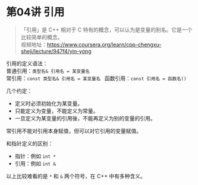 # 第04讲 引用

> 「引用」是 C++ 相对于 C 特有的概念，可以认为是变量的别名。它是一个比较简单的概念。  
> 视频地址：<https://www.coursera.org/learn/cpp-chengxu-sheji/lecture/947f4/yin-yong>

引用的定义语法：  
普通引用：`` 类型名& 引用名 = 某变量名 ``   
常引用：``const 类型名& 引用名 = 某变量名 ``
函数引用：``const 引用名 = 函数名()``

几个约定：
* 定义时必须初始化为某变量。
* 只能定义为变量，不能定义为常量。
* 一旦定义为某变量的引用後，不能再定义为别的变量的引用。

常引用不能对引用本身赋值，但可以对它引用的变量赋值。

和指针定义的区别：
* 指针：例如 `int *`
* 引用：例如 `int &`  

以上比较难看的是 `*` 和 `&` 两个符号，在 C++ 中有多种含义。